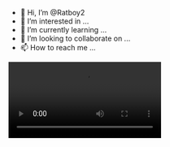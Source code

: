 - 👋 Hi, I’m @Ratboy2
- 👀 I’m interested in ...
- 🌱 I’m currently learning ...
- 💞️ I’m looking to collaborate on ...
- 📫 How to reach me ...

<!---
Ratboy2/Ratboy2 is a ✨ special ✨ repository because its `README.md` (this file) appears on your GitHub profile.
You can click the Preview link to take a look at your changes.
--->

<script src="https://cdn.fluidplayer.com/v3/current/fluidplayer.min.js"></script>
<video id="video-id"><source src="video.mp4" type="video/mp4" />
<script>
    var myFP = fluidPlayer(
        'video-id',	{
	"layoutControls": {
		"controlBar": {
			"autoHideTimeout": 3,
			"animated": true,
			"autoHide": true
		},
		"htmlOnPauseBlock": {
			"html": null,
			"height": null,
			"width": null
		},
		"autoPlay": false,
		"mute": true,
		"allowTheatre": true,
		"playPauseAnimation": false,
		"playbackRateEnabled": false,
		"allowDownload": false,
		"playButtonShowing": false,
		"fillToContainer": false,
		"posterImage": ""
	},
	"vastOptions": {
		"adList": [],
		"adCTAText": false,
		"adCTATextPosition": ""
	}
});
</script>
